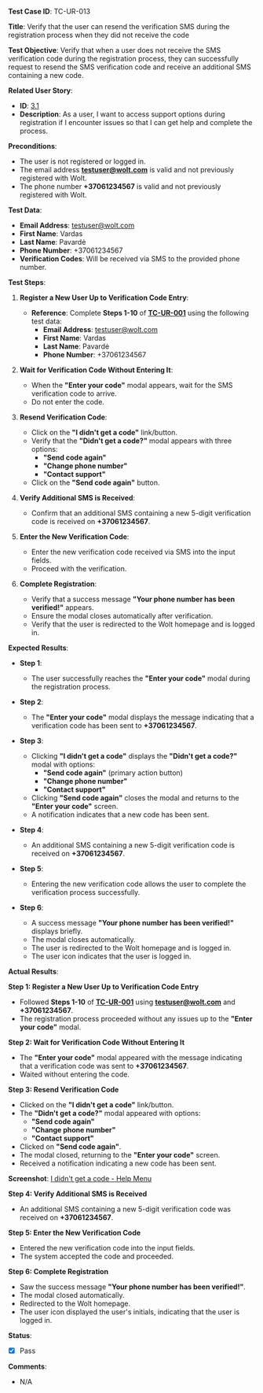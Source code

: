 **Test Case ID**: TC-UR-013

**Title**: Verify that the user can resend the verification SMS during the registration process when they did not receive the code

**Test Objective**: Verify that when a user does not receive the SMS verification code during the registration process, they can successfully request to resend the SMS verification code and receive an additional SMS containing a new code.

**Related User Story**:

- **ID**: [3.1](../../../requirements/3_User_Stories.md#31-user-registration-and-login)
- **Description**: As a user, I want to access support options during registration if I encounter issues so that I can get help and complete the process.

**Preconditions**:

- The user is not registered or logged in.
- The email address **testuser@wolt.com** is valid and not previously registered with Wolt.
- The phone number **+37061234567** is valid and not previously registered with Wolt.

**Test Data**:

- **Email Address**: testuser@wolt.com
- **First Name**: Vardas
- **Last Name**: Pavardė
- **Phone Number**: +37061234567
- **Verification Codes**: Will be received via SMS to the provided phone number.

**Test Steps**:

1. **Register a New User Up to Verification Code Entry**:
   - **Reference**: Complete **Steps 1-10** of **[TC-UR-001](TC-UR-001_Successful_Email_Registration.md)** using the following test data:
     - **Email Address**: testuser@wolt.com
     - **First Name**: Vardas
     - **Last Name**: Pavardė
     - **Phone Number**: +37061234567

2. **Wait for Verification Code Without Entering It**:
   - When the **"Enter your code"** modal appears, wait for the SMS verification code to arrive.
   - Do not enter the code.

3. **Resend Verification Code**:
   - Click on the **"I didn't get a code"** link/button.
   - Verify that the **"Didn't get a code?"** modal appears with three options:
     - **"Send code again"**
     - **"Change phone number"**
     - **"Contact support"**
   - Click on the **"Send code again"** button.

4. **Verify Additional SMS is Received**:
   - Confirm that an additional SMS containing a new 5-digit verification code is received on **+37061234567**.

5. **Enter the New Verification Code**:
   - Enter the new verification code received via SMS into the input fields.
   - Proceed with the verification.

6. **Complete Registration**:
   - Verify that a success message **"Your phone number has been verified!"** appears.
   - Ensure the modal closes automatically after verification.
   - Verify that the user is redirected to the Wolt homepage and is logged in.

**Expected Results**:

- **Step 1**:
  - The user successfully reaches the **"Enter your code"** modal during the registration process.

- **Step 2**:
  - The **"Enter your code"** modal displays the message indicating that a verification code has been sent to **+37061234567**.

- **Step 3**:
  - Clicking **"I didn't get a code"** displays the **"Didn't get a code?"** modal with options:
    - **"Send code again"** (primary action button)
    - **"Change phone number"**
    - **"Contact support"**
  - Clicking **"Send code again"** closes the modal and returns to the **"Enter your code"** screen.
  - A notification indicates that a new code has been sent.

- **Step 4**:
  - An additional SMS containing a new 5-digit verification code is received on **+37061234567**.

- **Step 5**:
  - Entering the new verification code allows the user to complete the verification process successfully.

- **Step 6**:
  - A success message **"Your phone number has been verified!"** displays briefly.
  - The modal closes automatically.
  - The user is redirected to the Wolt homepage and is logged in.
  - The user icon indicates that the user is logged in.

**Actual Results**:

**Step 1: Register a New User Up to Verification Code Entry**

- Followed **Steps 1-10** of **[TC-UR-001](TC-UR-001_Successful_Email_Registration.md)** using **testuser@wolt.com** and **+37061234567**.
- The registration process proceeded without any issues up to the **"Enter your code"** modal.

**Step 2: Wait for Verification Code Without Entering It**

- The **"Enter your code"** modal appeared with the message indicating that a verification code was sent to **+37061234567**.
- Waited without entering the code.

**Step 3: Resend Verification Code**

- Clicked on the **"I didn't get a code"** link/button.
- The **"Didn't get a code?"** modal appeared with options:
  - **"Send code again"**
  - **"Change phone number"**
  - **"Contact support"**
- Clicked on **"Send code again"**.
- The modal closed, returning to the **"Enter your code"** screen.
- Received a notification indicating a new code has been sent.

**Screenshot**: [I didn't get a code - Help Menu](../../images/TC-UR-013/TC-UR-013_Help_Menu.png)

**Step 4: Verify Additional SMS is Received**

- An additional SMS containing a new 5-digit verification code was received on **+37061234567**.

**Step 5: Enter the New Verification Code**

- Entered the new verification code into the input fields.
- The system accepted the code and proceeded.

**Step 6: Complete Registration**

- Saw the success message **"Your phone number has been verified!"**.
- The modal closed automatically.
- Redirected to the Wolt homepage.
- The user icon displayed the user's initials, indicating that the user is logged in.

**Status**:

- [X] Pass

**Comments**:

- N/A
